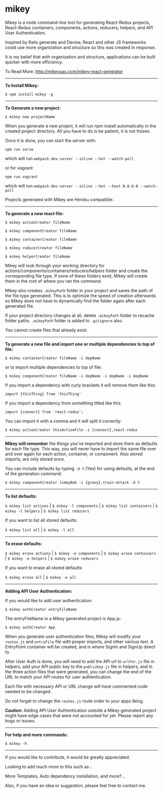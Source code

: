 # mikey
Mikey is a node command-line tool for generating React-Redux projects,  React-Redux containers, components, actions, reducers, helpers, and API User Authentication.

Inspired by Rails generate and Devise; React and other JS frameworks could use more organization and structure so this was created in response.

It is my belief that with organization and structure, applications can be built quicker with more efficiency.

To Read More: http://mikeysax.com/mikey-react-generator
___
<strong>To Install Mikey:</strong>

```$ npm install mikey -g```
___
<strong>To Generate a new project:</strong>

```$ mikey new projectName```

When you generate a new project, it will run npm install automatically in the created project directory. All you have to do is be patient, it is not frozen.

Once it is done, you can start the server with:

```npm run serve```

which will run ```webpack-dev-server --inline --hot --watch-poll```

or for vagrant:

```npm run vagrant```

which will run ```webpack-dev-server --inline --hot --host 0.0.0.0 --watch-poll```

Projects generated with Mikey are Heroku compatible.
___
<strong>To generate a new react file:</strong>

```$ mikey actionCreator fileName```

```$ mikey componentCreator fileName```   

```$ mikey containerCreator fileName```  

```$ mikey reducerCreator fileName```  

```$ mikey helperCreator fileName```  

Mikey will look through your working directory for actions/components/containers/reducers/helpers folder and create the corresponding file type. If none of these folders exist, Mikey will create them in the root of where you ran the command.

Mikey also creates ```.mikeyPath``` folder in your project and saves the path of the file type generated. This is to optimize the speed of creation afterwards so Mikey does not have to dynamically find the folder again after each generated file.

If your project directory changes at all, delete ```.mikeyPath``` folder to recache folder paths. ```.mikeyPath``` folder is added to ```.gitignore``` also.

You cannot create files that already exist.
___
<strong>To generate a new file and import one or multiple dependencies to top of file:</strong>

```$ mikey containerCreator fileName -i depName```  

or to import multiple dependencies to top of file:

```$ mikey componentCreator fileName -i depName -i depName -i depName```

If you import a dependency with curly brackets it will remove them like this:

```import {thisThing} from 'thisThing'```

If you import a dependency from something titled like this:

```import {connect} from 'react-redux';```

You can import it with a comma and it will split it correctly:

```$ mikey actionCreator thisActionFile -i {connect},react-redux```
___
<strong>Mikey will remember</strong> the things you've imported and store them as defaults for each file type. This way, you will never have to import the same file over and over again for each action, container, or component. Also stored imports, are only stored once.

You can include defaults by typing ```-d Y``` (Yes) for using defaults, at the end of the generation command:

```$ mikey componentCreator JimmyBob -i {gravy},train-attack -d Y```
___
<strong>To list defaults:</strong>

```$ mikey list actions``` | ```$ mikey -l components``` | ```$ mikey list containers``` | ```$ mikey -l helpers``` | ```$ mikey list reducers```

If you want to list all stored defaults:

```$ mikey list all```    |    ```$ mikey -l all```
___
<strong>To erase defaults:</strong>

```$ mikey erase actions``` | ```$ mikey -e components``` | ```$ mikey erase containers``` | ```$ mikey -e helpers``` | ```$ mikey erase reducers```

If you want to erase all stored defaults:

```$ mikey erase all```    |    ```$ mikey -e all```
___
<strong>Adding API User Authentication:</strong>

If you would like to add user authentication:

```$ mikey authCreator entryFileName```

The entryFileName in a Mikey generated project is App.js:

```$ mikey authCreator App```

When you generate user authentication files, Mikey will modify your ```routes.js``` and ```entryFile``` file with proper imports, and other various text. A EntryPoint container will be created, and is where SignIn and SignUp direct to.

After User Auth is done, you will need to add the API url to ```urlFor.js``` file in helpers, add your API public key to the ```publicKey.js``` file in helpers, and in the three action files that were generated, you can change the end of the URL to match your API routes for user authentication.

Each file with necessary API or URL change will have commented code needed to be changed.

Do not forget to change the ```routes.js``` route order to your apps liking.

<Strong>Caution</Strong>: Adding API User Authentication outside a Mikey generated project might have edge cases that were not accounted for yet. Please report any bugs or issues.
___
<strong>For help and more commands:</strong>

```$ mikey -h```
___
If you would like to contribute, it would be greatly appreciated.

Looking to add much more to this such as :

More Templates, Auto dependency installation, and more?...

Also, if you have an idea or suggestion, please feel free to contact me.
